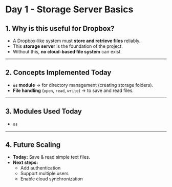 # Day 1 - Storage Server Basics

## 1. Why is this useful for Dropbox?
- A Dropbox-like system must **store and retrieve files** reliably.  
- This **storage server** is the foundation of the project.  
- Without this, **no cloud-based file system** can exist.  

---

## 2. Concepts Implemented Today
- **`os` module** → for directory management (creating storage folders).  
- **File handling** (`open`, `read`, `write`) → to save and read files.  

---

## 3. Modules Used Today
- `os`  

---

## 4. Future Scaling
- **Today:** Save & read simple text files.  
- **Next steps:**  
  - Add authentication  
  - Support multiple users  
  - Enable cloud synchronization  
